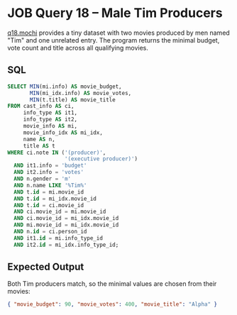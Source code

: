 # JOB Query 18 – Male Tim Producers

[q18.mochi](./q18.mochi) provides a tiny dataset with two movies produced by men named "Tim" and one unrelated entry. The program returns the minimal budget, vote count and title across all qualifying movies.

## SQL
```sql
SELECT MIN(mi.info) AS movie_budget,
       MIN(mi_idx.info) AS movie_votes,
       MIN(t.title) AS movie_title
FROM cast_info AS ci,
     info_type AS it1,
     info_type AS it2,
     movie_info AS mi,
     movie_info_idx AS mi_idx,
     name AS n,
     title AS t
WHERE ci.note IN ('(producer)',
                  '(executive producer)')
  AND it1.info = 'budget'
  AND it2.info = 'votes'
  AND n.gender = 'm'
  AND n.name LIKE '%Tim%'
  AND t.id = mi.movie_id
  AND t.id = mi_idx.movie_id
  AND t.id = ci.movie_id
  AND ci.movie_id = mi.movie_id
  AND ci.movie_id = mi_idx.movie_id
  AND mi.movie_id = mi_idx.movie_id
  AND n.id = ci.person_id
  AND it1.id = mi.info_type_id
  AND it2.id = mi_idx.info_type_id;
```

## Expected Output
Both Tim producers match, so the minimal values are chosen from their movies:
```json
{ "movie_budget": 90, "movie_votes": 400, "movie_title": "Alpha" }
```
